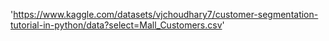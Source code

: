 'https://www.kaggle.com/datasets/vjchoudhary7/customer-segmentation-tutorial-in-python/data?select=Mall_Customers.csv'
